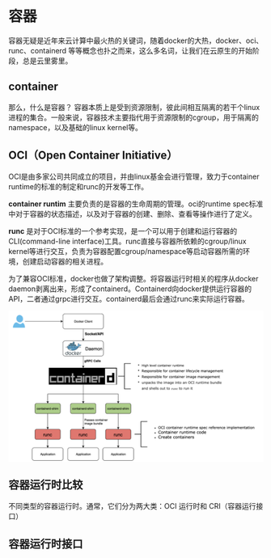 # 容器

容器无疑是近年来云计算中最火热的关键词，随着docker的大热，docker、oci、runc、containerd 等等概念也扑之而来，这么多名词，让我们在云原生的开始阶段，总是云里雾里。


## container

那么，什么是容器？ 容器本质上是受到资源限制，彼此间相互隔离的若干个linux进程的集合。一般来说，容器技术主要指代用于资源限制的cgroup，用于隔离的namespace，以及基础的linux kernel等。

## OCI（Open Container Initiative）

OCI是由多家公司共同成立的项目，并由linux基金会进行管理，致力于container runtime的标准的制定和runc的开发等工作。


**container runtim** 主要负责的是容器的生命周期的管理。oci的runtime spec标准中对于容器的状态描述，以及对于容器的创建、删除、查看等操作进行了定义。

**runc** 是对于OCI标准的一个参考实现，是一个可以用于创建和运行容器的CLI(command-line interface)工具。runc直接与容器所依赖的cgroup/linux kernel等进行交互，负责为容器配置cgroup/namespace等启动容器所需的环境，创建启动容器的相关进程。

为了兼容OCI标准，docker也做了架构调整。将容器运行时相关的程序从docker daemon剥离出来，形成了containerd。Containerd向docker提供运行容器的API，二者通过grpc进行交互。containerd最后会通过runc来实际运行容器。

<div  align="center">
	<img src="../assets/docker-arc.png" width = "550"  align=center />
</div>


## 容器运行时比较

不同类型的容器运行时。通常，它们分为两大类：OCI 运行时和 CRI（容器运行接口）

## 容器运行时接口


